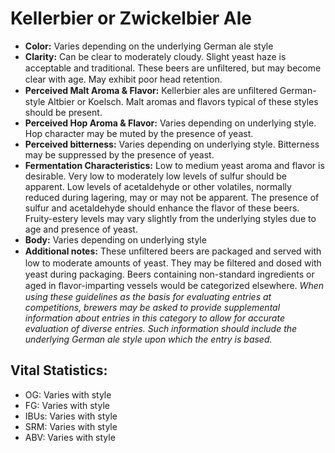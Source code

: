 # Kellerbier or Zwickelbier Ale

- **Color:** Varies depending on the underlying German ale style
- **Clarity:** Can be clear to moderately cloudy. Slight yeast haze is acceptable and traditional. These beers are unﬁltered, but may become clear with age. May exhibit poor head retention.
- **Perceived Malt Aroma & Flavor:** Kellerbier ales are unﬁltered German-style Altbier or Koelsch. Malt aromas and flavors typical of these styles should be present.
- **Perceived Hop Aroma & Flavor:** Varies depending on underlying style. Hop character may be muted by the presence of yeast.
- **Perceived bitterness:** Varies depending on underlying style. Bitterness may be suppressed by the presence of yeast.
- **Fermentation Characteristics:** Low to medium yeast aroma and flavor is desirable. Very low to moderately low levels of sulfur should be apparent. Low levels of acetaldehyde or other volatiles, normally reduced during lagering, may or may not be apparent. The presence of sulfur and acetaldehyde should enhance the flavor of these beers. Fruity-estery levels may vary slightly from the underlying styles due to age and presence of yeast.
- **Body:** Varies depending on underlying style
- **Additional notes:** These unﬁltered beers are packaged and served with low to moderate amounts of yeast. They may be ﬁltered and dosed with yeast during packaging. Beers containing non-standard ingredients or aged in ﬂavor-imparting vessels would be categorized elsewhere. _When using these guidelines as the basis for evaluating entries at competitions, brewers may be asked to provide supplemental information about entries in this category to allow for accurate evaluation of diverse entries. Such information should include the underlying German ale style upon which the entry is based._

## Vital Statistics:

- OG: Varies with style
- FG: Varies with style
- IBUs: Varies with style
- SRM: Varies with style
- ABV: Varies with style
